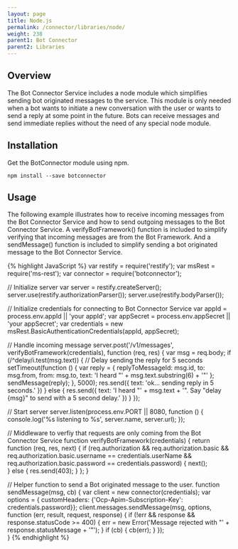 ```yaml
---
layout: page
title: Node.js
permalink: /connector/libraries/node/
weight: 238
parent1: Bot Connector
parent2: Libraries
---
```


## Overview
The Bot Connector Service includes a node module which simplifies sending bot originated messages to the service. This module is only needed when a bot wants to initiate a new conversation with the user or wants to send a reply at some point in the future. Bots can receive messages and send immediate replies without the need of any special node module.

## Installation
Get the BotConnector module using npm.

    npm install --save botconnector

## Usage
The following example illustrates how to receive incoming messages from the Bot Connector Service and how to send outgoing messages to the Bot Connector Service. A verifyBotFramework() function is included to simplify verifying that incoming messages are from the Bot Framework. And a sendMessage() function is included to simplify sending a bot originated message to the Bot Connector Service. 
 
{% highlight JavaScript %}
var restify = require('restify');
var msRest = require('ms-rest');
var connector = require('botconnector');

// Initialize server
var server = restify.createServer();
server.use(restify.authorizationParser());
server.use(restify.bodyParser());

// Initialize credentials for connecting to Bot Connector Service
var appId = process.env.appId || 'your appId';
var appSecret = process.env.appSecret || 'your appSecret';
var credentials = new msRest.BasicAuthenticationCredentials(appId, appSecret);

// Handle incoming message
server.post('/v1/messages', verifyBotFramework(credentials), function (req, res) {
    var msg = req.body;
    if (/^delay/i.test(msg.text)) {
        // Delay sending the reply for 5 seconds
        setTimeout(function () {
            var reply = { 
                replyToMessageId: msg.id,
                to: msg.from,
                from: msg.to,
                text: 'I heard "' + msg.text.substring(6) + '"'
            };
            sendMessage(reply);
        }, 5000);
        res.send({ text: 'ok... sending reply in 5 seconds.' })
    } else {
        res.send({ text: 'I heard "' + msg.text + '". Say "delay {msg}" to send with a 5 second delay.' })
    }
});

// Start server
server.listen(process.env.PORT || 8080, function () {
    console.log('%s listening to %s', server.name, server.url); 
});

// Middleware to verfiy that requests are only coming from the Bot Connector Service
function verifyBotFramework(credentials) {
    return function (req, res, next) {
        if (req.authorization && 
            req.authorization.basic && 
            req.authorization.basic.username == credentials.userName &&
            req.authorization.basic.password == credentials.password) 
        {
            next();        
        } else {
            res.send(403);
        }
    };
}

// Helper function to send a Bot originated message to the user. 
function sendMessage(msg, cb) {
    var client = new connector(credentials);
    var options = { customHeaders: {'Ocp-Apim-Subscription-Key': credentials.password}};
    client.messages.sendMessage(msg, options, function (err, result, request, response) {
        if (!err && response && response.statusCode >= 400) {
            err = new Error('Message rejected with "' + response.statusMessage + '"');
        }
        if (cb) {
            cb(err);
        }
    });          
}
{% endhighlight %}